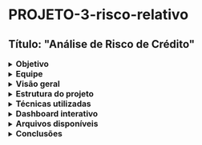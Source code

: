 # PROJETO-3-risco-relativo

## Título: "Análise de Risco de Crédito"

  </details>
  
  <details>
  <summary><strong style="font-size: 16px;">Objetivo</strong></summary>

Este repositório contém a análise completa do projeto Super Caja, cujo objetivo foi automatizar a avaliação de risco de crédito para um banco fictício, utilizando técnicas de análise de dados, estatística e visualização.

 </details>
  
  <details>
  <summary><strong style="font-size: 16px;">Equipe</strong></summary>

Cassia – Analista de Dados | Projeto Super Caja – Bootcamp

  </details>
  
  <details>
  <summary><strong style="font-size: 16px;">Visão geral</strong></summary>

Diante do aumento da demanda por crédito e da alta inadimplência, propusemos uma solução baseada em dados para:

- Avaliar o risco de crédito de forma automatizada

- Identificar perfis de risco com base em comportamento financeiro e demográfico

- Apoiar decisões de concessão de crédito com uma métrica objetiva

  </details>
  
  <details>
  <summary><strong style="font-size: 16px;">Estrutura do projeto</strong></summary>

Etapa

1. Importação de Dados: Importação e integração no BigQuery das 4 bases fornecidas (CSV)

2. Limpeza dos Dados: Tratamento de nulos, duplicados, padronização de textos e tipos de dados

3. Enriquecimento: Criação de novas variáveis, joins e flags de comportamento

4. Análise Exploratória: Correlações, estatísticas descritivas e agrupamentos

5. Risco Relativo: Cálculo por quartis e criação do score de risco

6. Validação: Matriz de confusão: comparação entre previsão e realidade

7. Visualização: Dashboard interativo no Looker Studio

  </details>
  
  <details>
  <summary><strong style="font-size: 16px;">Técnicas utilizadas</strong></summary>

- SQL no BigQuery

- Estatística descritiva (média, mediana, desvio padrão, percentis)

- Correlação entre variáveis

- Intervalo interquartil (IQR) para detectar outliers

- Risco relativo por quartis

- Score composto para classificação de inadimplência

- Matriz de confusão para validação do modelo

  </details>
  
  <details>
  <summary><strong style="font-size: 16px;">Dashboard interativo</strong></summary>

🔗 [Acessar o Dashboard no Looker Studio](https://lookerstudio.google.com/s/smYtOy09NWM)

Inclui:

- Scorecards

- Gráficos univariados e bivariados

- Tabelas interativas com destaques visuais

- Filtros por idade, histórico, score, classificação e tipo de empréstimo

  </details>
  
  <details>
  <summary><strong style="font-size: 16px;">Arquivos disponíveis</strong></summary>

ficha_tecnica.txt: [descrição detalhada de todas as etapas](https://docs.google.com/document/d/10Cd7iiWIZo2bqyT7CRnXBpyDTOwuabboaPUWI0taVNQ/edit?tab=t.0)

queries.sql: todas as queries utilizadas para limpeza, cálculo e análise

  </details>
  
  <details>
  <summary><strong style="font-size: 16px;">Conclusões</strong></summary>

- Faixas de menor renda e mais jovens concentram maior risco

- Score de risco composto foi eficaz para prever inadimplência

- Risco relativo por quartil revelou insights de segmentação poderosos

- Visualização facilitou a comunicação dos resultados com stakeholders

